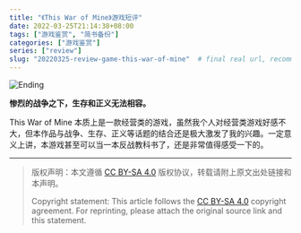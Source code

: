 ```yaml
---
title: "《This War of Mine》游戏短评"
date: 2022-03-25T21:14:38+08:00
tags: ["游戏鉴赏", "简书备份"]
categories: ["游戏鉴赏"]
series: ["review"]
slug: "20220325-review-game-this-war-of-mine"  # final real url, recommend: start by date, follow lower case words with hyphen splitter. E.g., `20230316-text-title`
---
```


![Ending](/img/posts/9835942-44d90d9212aa5efa.jpg "Ending")

**惨烈的战争之下，生存和正义无法相容。**

This War of Mine 本质上是一款经营类的游戏，虽然我个人对经营类游戏好感不大，但本作品与战争、生存、正义等话题的结合还是极大激发了我的兴趣。一定意义上讲，本游戏甚至可以当一本反战教科书了，还是非常值得感受一下的。

---

> 版权声明：本文遵循 [CC BY-SA 4.0](https://creativecommons.org/licenses/by-sa/4.0/deed.zh) 版权协议，转载请附上原文出处链接和本声明。
>
> Copyright statement: This article follows the [CC BY-SA 4.0](https://creativecommons.org/licenses/by-sa/4.0/deed.en) copyright agreement. For reprinting, please attach the original source link and this statement.
